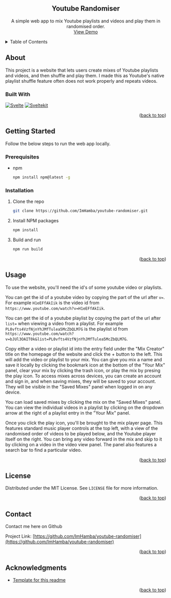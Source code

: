 <a name="readme-top"></a>

<!-- PROJECT LOGO -->
<br />
<div align="center">

<h2 align="center">Youtube Randomiser</h2>

  <p align="center">
    A simple web app to mix Youtube playlists and videos and play them in randomised order.
    <br />
    <a href="https://youtube-randomiser.vercel.app/">View Demo</a>
  </p>
</div>

<!-- TABLE OF CONTENTS -->
<details>
  <summary>Table of Contents</summary>
  <ol>
    <li>
      <a href="#about-the-project">About The Project</a>
      <ul>
        <li><a href="#built-with">Built With</a></li>
      </ul>
    </li>
    <li>
      <a href="#getting-started">Getting Started</a>
      <ul>
        <li><a href="#prerequisites">Prerequisites</a></li>
        <li><a href="#installation">Installation</a></li>
      </ul>
    </li>
    <li><a href="#usage">Usage</a></li>
    <li><a href="#license">License</a></li>
    <li><a href="#contact">Contact</a></li>
    <li><a href="#acknowledgments">Acknowledgments</a></li>
  </ol>
</details>

<!-- ABOUT THE PROJECT -->

## About

This project is a website that lets users create mixes of Youtube playlists and videos, and then shuffle and play them. I made this as Youtube's native playlist shuffle feature often does not work properly and repeats videos.

### Built With

[![Svelte][Svelte.dev]][Svelte-url]
[![Sveltekit][kit.svelte.dev]][Sveltekit-url]

<p align="right">(<a href="#readme-top">back to top</a>)</p>

<!-- GETTING STARTED -->

## Getting Started

Follow the below steps to run the web app locally.

### Prerequisites

-   npm
    ```sh
    npm install npm@latest -g
    ```

### Installation

1. Clone the repo
    ```sh
    git clone https://github.com/ImHamba/youtube-randomiser.git
    ```
2. Install NPM packages
    ```sh
    npm install
    ```
3. Build and run
    ```sh
    npm run build
    ```

<p align="right">(<a href="#readme-top">back to top</a>)</p>

<!-- USAGE EXAMPLES -->

## Usage

To use the website, you'll need the id's of some youtube video or playlists.

You can get the id of a youtube video by copying the part of the url after `v=`. For example `H1eEFfAkIik` is the video id from `https://www.youtube.com/watch?v=H1eEFfAkIik`.

You can get the id of a youtube playlist by copying the part of the url after `list=` when viewing a video from a playlist. For example `PL0vfts4VzfNjnYhJMfTulea5McZbQLM7G` is the playlist id from `https://www.youtube.com/watch?v=bJUl3OAIT0k&list=PL0vfts4VzfNjnYhJMfTulea5McZbQLM7G`.

Copy either a video or playlist id into the entry field under the "Mix Creator" title on the homepage of the website and click the + button to the left. This will add the video or playlist to your mix. You can give you mix a name and save it locally by clicking the bookmark icon at the bottom of the "Your Mix" panel, clear your mix by clicking the trash icon, or play the mix by presing the play icon. To access mixes across devices, you can create an account and sign in, and when saving mixes, they will be saved to your account. They will be visible in the "Saved Mixes" panel when logged in on any device.

You can load saved mixes by clicking the mix on the "Saved Mixes" panel. You can view the individual videos in a playlist by clicking on the dropdown arrow at the right of a playlist entry in the "Your Mix" panel.

Once you click the play icon, you'll be brought to the mix player page. This features standard music player controls at the top left, with a view of the randomised order of videos to be played below, and the Youtube player itself on the right. You can bring any video forward in the mix and skip to it by clicking on a video in the video view panel. The panel also features a search bar to find a particular video.

<p align="right">(<a href="#readme-top">back to top</a>)</p>

<!-- LICENSE -->

## License

Distributed under the MIT License. See `LICENSE` file for more information.

<p align="right">(<a href="#readme-top">back to top</a>)</p>

<!-- CONTACT -->

## Contact

Contact me here on Github

Project Link: [https://github.com/ImHamba/youtube-randomiser](https://github.com/ImHamba/youtube-randomiser)

<p align="right">(<a href="#readme-top">back to top</a>)</p>

<!-- ACKNOWLEDGMENTS -->

## Acknowledgments

-   [Template for this readme](https://github.com/othneildrew/Best-README-Template)

<p align="right">(<a href="#readme-top">back to top</a>)</p>

<!-- MARKDOWN LINKS & IMAGES -->

[Svelte.dev]: https://img.shields.io/badge/Svelte-4A4A55?style=for-the-badge&logo=svelte&logoColor=FF3E00
[kit.svelte.dev]: https://img.shields.io/badge/SvelteKit-FF3E00?style=for-the-badge&logo=Svelte&logoColor=white
[Svelte-url]: https://svelte.dev/
[Sveltekit-url]: https://kit.svelte.dev/
